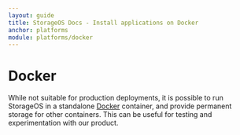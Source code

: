 ```yaml
---
layout: guide
title: StorageOS Docs - Install applications on Docker
anchor: platforms
module: platforms/docker
---
```


# Docker

While not suitable for production deployments, it is possible to run StorageOS
in a standalone [Docker](https://www.docker.com) container, and provide
permanent storage for other containers. This can be useful for testing and
experimentation with our product.

